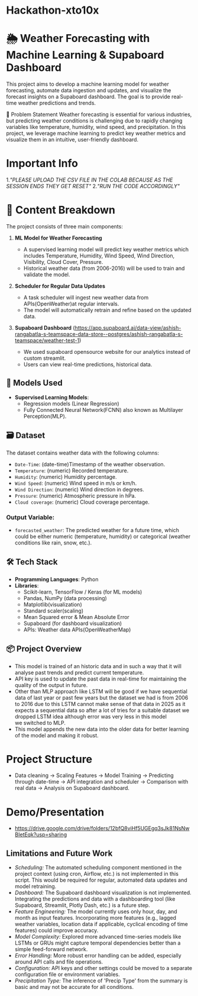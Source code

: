# Hackathon-xto10x
# 🌦️ Weather Forecasting with Machine Learning & Supaboard Dashboard

This project aims to develop a machine learning model for weather forecasting, automate data ingestion and updates, and visualize the forecast insights on a Supaboard dashboard. The goal is to provide real-time weather predictions and trends.

📌 Problem Statement
Weather forecasting is essential for various industries, but predicting weather conditions is challenging due to rapidly changing variables like temperature, humidity, wind speed, and precipitation. In this project, we leverage machine learning to predict key weather metrics and visualize them in an intuitive, user-friendly dashboard.

# Important Info 

1.*"PLEASE UPLOAD THE CSV FILE IN THE COLAB BECAUSE AS THE SESSION ENDS THEY GET RESET"*
2.*"RUN THE CODE ACCORDINGLY"*

# 📂 Content Breakdown
The project consists of three main components:
1. **ML Model for Weather Forecasting**
   - A supervised learning model will predict key weather metrics which includes Temperature, Humidity, Wind Speed, Wind Direction, Visibility, Cloud Cover, Pressure.
   - Historical weather data (from 2006-2016) will be used to train and validate the model.

2. **Scheduler for Regular Data Updates**
   - A task scheduler will ingest new weather data from APIs(OpenWeather)at regular intervals.
   - The model will automatically retrain and refine based on the updated data.

3. **Supaboard Dashboard** (https://app.supaboard.ai/data-view/ashish-rangabatla-s-teamspace-data-store--postgres/ashish-rangabatla-s-teamspace/weather-test-1)
   - We used supaboard opensource website for our analytics instead of custom streamlit.
   - Users can view real-time predictions, historical data.

## 🧠 Models Used
- **Supervised Learning Models**: 
  - Regression models (Linear Regression)
  - Fully Connected Neural Network(FCNN) also known as Multilayer Perception(MLP).
  
## 🗃️ Dataset
The dataset contains weather data with the following columns:
- `Date-Time`: (date-time)Timestamp of the weather observation.
- `Temperature`: (numeric) Recorded temperature.
- `Humidity`: (numeric) Humidity percentage.
- `Wind Speed`: (numeric) Wind speed in m/s or km/h.
- `Wind Direction`: (numeric) Wind direction in degrees.
- `Pressure`: (numeric) Atmospheric pressure in hPa.
- `Cloud coverage`: (numeric) Cloud coverage percentage.

### Output Variable:
- `forecasted_weather`: The predicted weather for a future time, which could be either numeric (temperature, humidity) or categorical (weather conditions like rain, snow, etc.).

## 🛠️ Tech Stack
- **Programming Languages**: Python
- **Libraries**: 
  - Scikit-learn, TensorFlow / Keras (for ML models)
  - Pandas, NumPy (data processing)
  - Matplotlib(visualization)
  - Standard scaler(scaling)
  - Mean Squared error & Mean Absolute Error
  - Supaboard (for dashboard visualization)
  - APIs:  Weather data APIs(OpenWeatherMap)

## 📦 Project Overview
- This model is trained of an historic data and in such a way that it will analyse past trends and predict current temperature.
- API key is used to update the past data in real-time for maintaining the quality of the output in future.
- Other than MLP approach like LSTM will be good if we have sequential data of last year or past few years but the dataset we had is from 2006 to 2016 due to this LSTM    cannot make sense of that data in 2025 as it expects a sequential data so after a lot of tries for a suitable dataset we dropped LSTM idea although error was very       less in this model we switched to MLP.
- This model appends the new data into the older data for better learning of the model and making it robust.

# Project Structure
- Data cleaning -> Scaling Features -> Model Training -> Predicting through date-time -> API integration and scheduler -> Comparison with real data -> Analysis on Supaboard dashboard.
# Demo/Presentation
- https://drive.google.com/drive/folders/12bfQ8viHf5UGEgq3sJk81NsNwBIetEqk?usp=sharing

## Limitations and Future Work
- *Scheduling:* The automated scheduling component mentioned in the project context (using cron, Airflow, etc.) is not implemented in this script. This would be                         required for regular, automated data updates and model retraining.
- *Dashboard:* The Supaboard dashboard visualization is not implemented. Integrating the predictions and data with a dashboarding tool (like Supaboard, Streamlit,                      Plotly Dash, etc.) is a future step.
- *Feature Engineering:* The model currently uses only hour, day, and month as input features. Incorporating more features (e.g., lagged weather variables, location                              data if applicable, cyclical encoding of time features) could improve accuracy.
- *Model Complexity:* Explored more advanced time-series models like LSTMs or GRUs might capture temporal dependencies better than a simple feed-forward network.
- *Error Handling:* More robust error handling can be added, especially around API calls and file operations.
- *Configuration:* API keys and other settings could be moved to a separate configuration file or environment variables.
- *Precipitation Type:* The inference of 'Precip Type' from the summary is basic and may not be accurate for all conditions.
